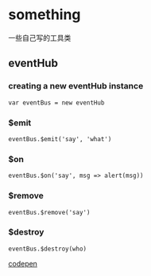 # something
一些自己写的工具类

## eventHub

### creating a new eventHub instance
```
var eventBus = new eventHub
```
### $emit
```
eventBus.$emit('say', 'what')

```
### $on
```
eventBus.$on('say', msg => alert(msg))

```
### $remove
```
eventBus.$remove('say')

```
### $destroy
```
eventBus.$destroy(who)
```
[codepen](https://codepen.io/biggerv/pen/vrKmbz)
